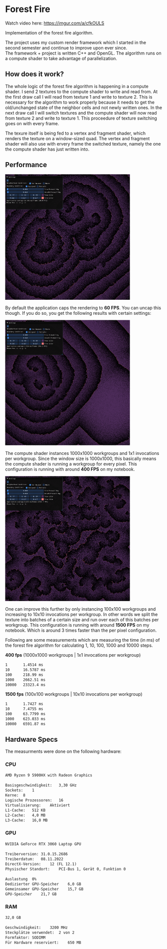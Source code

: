 # Forest Fire

Watch video here: https://imgur.com/a/cfkOULS

Implementation of the forest fire algorithm.  

The project uses my custom render framework which I started in the second semester and continue to improve upon ever since.  
The framework + project is written C++ and OpenGL. The algorithm runs on a compute shader to take advantage of parallelization.

## How does it work?

The whole logic of the forest fire algorithm is happening in a compute shader. I send 2 textures to the compute shader to write and read from. At the first draw call I will read from texture 1 and write to texture 2. This is necessary for the algorithm to work properly because it needs to get the old/unchanged state of the neighbor cells and not newly written ones.
In the next draw call I will switch textures and the compute shader will now read from texture 2 and write to texture 1. This proceedure of texture switching goes on with every frame.

The texure itself is being fed to a vertex and fragment shader, which renders the texture on a window-sized quad. The vertex and fragment shader will also use with ervery frame the switched texture, namely the one the compute shader has just written into.

## Performance

<img src="forest_fire_60_fps.png" alt="drawing" width="400"/>

By default the application caps the rendering to **60 FPS**. You can uncap this though. If you do so, you get the following results with certain settings:

<img src="forest_fire_400_fps.png" alt="drawing" width="400"/>

The compute shader instances 1000x1000 workgroups and 1x1 invocations per workgroup. Since the window size is 1000x1000, 
this basically means the compute shader is running a workgroup for every pixel. This configuration is running with around **400 FPS** on my notebook.

<img src="forest_fire_1500_fps.png" alt="drawing" width="400"/>

One can improve this further by only instancing 100x100 workgroups and increasing to 10x10 invocations per workgroup. In other words we split the texture into batches of a certain size and run over each of this batches per workgroup. This configuration is running with around **1500 FPS** on my notebook. Which is around 3 times faster than the per pixel configuration.

Following are some measurements which are measuring the time (in ms) of the forest fire algorithm for calculating 1, 10, 100, 1000 and 10000 steps.

**400 fps** (1000x1000 workgroups | 1x1 invocations per workgroup)
```
1       1.4514 ms  
10      16.5787 ms  
100     218.99 ms  
1000    2662.51 ms  
10000   23323.4 ms  
```

**1500 fps** (100x100 workgroups | 10x10 invocations per workgroup)
```
1       1.7427 ms  
10      7.4755 ms  
100     63.7799 ms  
1000    623.033 ms  
10000   6591.87 ms  
```

## Hardware Specs
The measurments were done on the following hardware:

### CPU
```
AMD Ryzen 9 5900HX with Radeon Graphics  

Basisgeschwindigkeit:	3,30 GHz  
Sockets:	1  
Kerne:	8  
Logische Prozessoren:	16  
Virtualisierung:	Aktiviert  
L1-Cache:	512 KB  
L2-Cache:	4,0 MB  
L3-Cache:	16,0 MB  
```
### GPU
```
NVIDIA GeForce RTX 3060 Laptop GPU  

Treiberversion:	31.0.15.2686  
Treiberdatum:	08.11.2022  
DirectX-Version:	12 (FL 12.1)  
Physischer Standort:	PCI-Bus 1, Gerät 0, Funktion 0  

Auslastung	0%  
Dedizierter GPU-Speicher	6,0 GB  
Gemeinsamer GPU-Speicher	15,7 GB  
GPU-Speicher	21,7 GB  
```
### RAM
```
32,0 GB  

Geschwindigkeit:	3200 MHz  
Steckplätze verwendet:	2 von 2  
Formfaktor:	SODIMM  
Für Hardware reserviert:	650 MB  
```